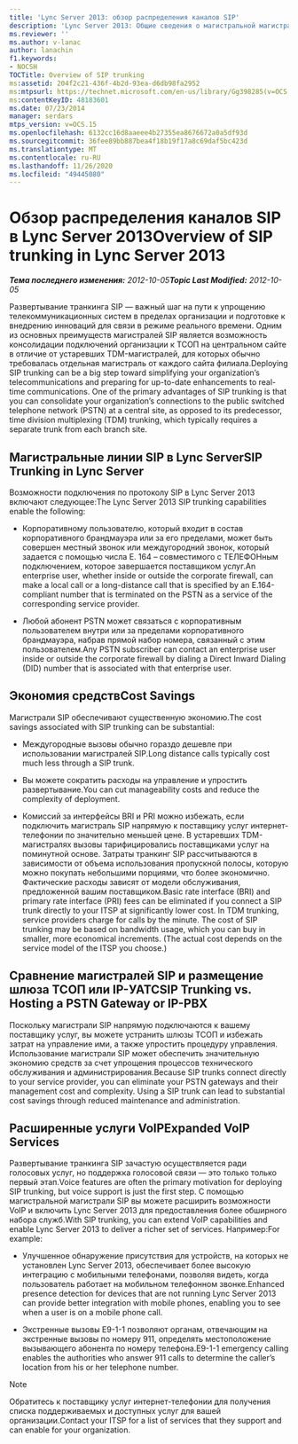 ```yaml
---
title: 'Lync Server 2013: обзор распределения каналов SIP'
description: 'Lync Server 2013: Общие сведения о магистральной магистрали SIP.'
ms.reviewer: ''
ms.author: v-lanac
author: lanachin
f1.keywords:
- NOCSH
TOCTitle: Overview of SIP trunking
ms:assetid: 204f2c21-436f-4b2d-93ea-d6db98fa2952
ms:mtpsurl: https://technet.microsoft.com/en-us/library/Gg398285(v=OCS.15)
ms:contentKeyID: 48183601
ms.date: 07/23/2014
manager: serdars
mtps_version: v=OCS.15
ms.openlocfilehash: 6132cc16d8aaeee4b27355ea8676672a0a5df93d
ms.sourcegitcommit: 36fee89bb887bea4f18b19f17a8c69daf5bc423d
ms.translationtype: MT
ms.contentlocale: ru-RU
ms.lasthandoff: 11/26/2020
ms.locfileid: "49445080"
---
```

# <a name="overview-of-sip-trunking-in-lync-server-2013"></a><span data-ttu-id="8ee4a-103">Обзор распределения каналов SIP в Lync Server 2013</span><span class="sxs-lookup"><span data-stu-id="8ee4a-103">Overview of SIP trunking in Lync Server 2013</span></span>

<div data-xmlns="http://www.w3.org/1999/xhtml">

<div class="topic" data-xmlns="http://www.w3.org/1999/xhtml" data-msxsl="urn:schemas-microsoft-com:xslt" data-cs="https://msdn.microsoft.com/">

<div data-asp="https://msdn2.microsoft.com/asp">



</div>

<div id="mainSection">

<div id="mainBody"><span data-ttu-id="8ee4a-104">

<span> </span></span><span class="sxs-lookup"><span data-stu-id="8ee4a-104">

<span> </span></span></span>

<span data-ttu-id="8ee4a-105">_**Тема последнего изменения:** 2012-10-05_</span><span class="sxs-lookup"><span data-stu-id="8ee4a-105">_**Topic Last Modified:** 2012-10-05_</span></span>

<span data-ttu-id="8ee4a-p101">Развертывание транкинга SIP — важный шаг на пути к упрощению телекоммуникационных систем в пределах организации и подготовке к внедрению инноваций для связи в режиме реального времени. Одним из основных преимуществ магистралей SIP является возможность консолидации подключений организации к ТСОП на центральном сайте в отличие от устаревших TDM-магистралей, для которых обычно требовалась отдельная магистраль от каждого сайта филиала.</span><span class="sxs-lookup"><span data-stu-id="8ee4a-p101">Deploying SIP trunking can be a big step toward simplifying your organization’s telecommunications and preparing for up-to-date enhancements to real-time communications. One of the primary advantages of SIP trunking is that you can consolidate your organization’s connections to the public switched telephone network (PSTN) at a central site, as opposed to its predecessor, time division multiplexing (TDM) trunking, which typically requires a separate trunk from each branch site.</span></span>

<div>

## <a name="sip-trunking-in-lync-server"></a><span data-ttu-id="8ee4a-108">Магистральные линии SIP в Lync Server</span><span class="sxs-lookup"><span data-stu-id="8ee4a-108">SIP Trunking in Lync Server</span></span>

<span data-ttu-id="8ee4a-109">Возможности подключения по протоколу SIP в Lync Server 2013 включают следующее:</span><span class="sxs-lookup"><span data-stu-id="8ee4a-109">The Lync Server 2013 SIP trunking capabilities enable the following:</span></span>

  - <span data-ttu-id="8ee4a-110">Корпоративному пользователю, который входит в состав корпоративного брандмауэра или за его пределами, может быть совершен местный звонок или междугородний звонок, который задается с помощью числа E. 164 – совместимого с ТЕЛЕФОНным подключением, которое завершается поставщиком услуг.</span><span class="sxs-lookup"><span data-stu-id="8ee4a-110">An enterprise user, whether inside or outside the corporate firewall, can make a local call or a long-distance call that is specified by an E.164-compliant number that is terminated on the PSTN as a service of the corresponding service provider.</span></span>

  - <span data-ttu-id="8ee4a-111">Любой абонент PSTN может связаться с корпоративным пользователем внутри или за пределами корпоративного брандмауэра, набрав прямой набор номера, связанный с этим пользователем.</span><span class="sxs-lookup"><span data-stu-id="8ee4a-111">Any PSTN subscriber can contact an enterprise user inside or outside the corporate firewall by dialing a Direct Inward Dialing (DID) number that is associated with that enterprise user.</span></span>

</div>

<div>

## <a name="cost-savings"></a><span data-ttu-id="8ee4a-112">Экономия средств</span><span class="sxs-lookup"><span data-stu-id="8ee4a-112">Cost Savings</span></span>

<span data-ttu-id="8ee4a-113">Магистрали SIP обеспечивают существенную экономию.</span><span class="sxs-lookup"><span data-stu-id="8ee4a-113">The cost savings associated with SIP trunking can be substantial:</span></span>

  - <span data-ttu-id="8ee4a-114">Междугородные вызовы обычно гораздо дешевле при использовании магистралей SIP.</span><span class="sxs-lookup"><span data-stu-id="8ee4a-114">Long distance calls typically cost much less through a SIP trunk.</span></span>

  - <span data-ttu-id="8ee4a-115">Вы можете сократить расходы на управление и упростить развертывание.</span><span class="sxs-lookup"><span data-stu-id="8ee4a-115">You can cut manageability costs and reduce the complexity of deployment.</span></span>

  - <span data-ttu-id="8ee4a-p102">Комиссий за интерфейсы BRI и PRI можно избежать, если подключить магистраль SIP напрямую к поставщику услуг интернет-телефонии по значительно меньшей цене. В устаревших TDM-магистралях вызовы тарифицировались поставщиками услуг на поминутной основе. Затраты транкинг SIP рассчитываются в зависимости от объема использования пропускной полосы, которую можно покупать небольшими порциями, что более экономично. Фактические расходы зависят от модели обслуживания, предложенной вашим поставщиком.</span><span class="sxs-lookup"><span data-stu-id="8ee4a-p102">Basic rate interface (BRI) and primary rate interface (PRI) fees can be eliminated if you connect a SIP trunk directly to your ITSP at significantly lower cost. In TDM trunking, service providers charge for calls by the minute. The cost of SIP trunking may be based on bandwidth usage, which you can buy in smaller, more economical increments. (The actual cost depends on the service model of the ITSP you choose.)</span></span>

<div>

## <a name="sip-trunking-vs-hosting-a-pstn-gateway-or-ip-pbx"></a><span data-ttu-id="8ee4a-120">Сравнение магистралей SIP и размещение шлюза ТСОП или IP-УАТС</span><span class="sxs-lookup"><span data-stu-id="8ee4a-120">SIP Trunking vs. Hosting a PSTN Gateway or IP-PBX</span></span>

<span data-ttu-id="8ee4a-p103">Поскольку магистрали SIP напрямую подключаются к вашему поставщику услуг, вы можете устранить шлюзы ТСОП и избежать затрат на управление ими, а также упростить процедуру управления. Использование магистрали SIP может обеспечить значительную экономию средств за счет упрощения процессов технического обслуживания и администрирования.</span><span class="sxs-lookup"><span data-stu-id="8ee4a-p103">Because SIP trunks connect directly to your service provider, you can eliminate your PSTN gateways and their management cost and complexity. Using a SIP trunk can lead to substantial cost savings through reduced maintenance and administration.</span></span>

</div>

</div>

<div>

## <a name="expanded-voip-services"></a><span data-ttu-id="8ee4a-123">Расширенные услуги VoIP</span><span class="sxs-lookup"><span data-stu-id="8ee4a-123">Expanded VoIP Services</span></span>

<span data-ttu-id="8ee4a-124">Развертывание транкинга SIP зачастую осуществляется ради голосовых услуг, но поддержка голосовой связи — это только только первый этап.</span><span class="sxs-lookup"><span data-stu-id="8ee4a-124">Voice features are often the primary motivation for deploying SIP trunking, but voice support is just the first step.</span></span> <span data-ttu-id="8ee4a-125">С помощью магистральной магистрали SIP вы можете расширить возможности VoIP и включить Lync Server 2013 для предоставления более обширного набора служб.</span><span class="sxs-lookup"><span data-stu-id="8ee4a-125">With SIP trunking, you can extend VoIP capabilities and enable Lync Server 2013 to deliver a richer set of services.</span></span> <span data-ttu-id="8ee4a-126">Например:</span><span class="sxs-lookup"><span data-stu-id="8ee4a-126">For example:</span></span>

  - <span data-ttu-id="8ee4a-127">Улучшенное обнаружение присутствия для устройств, на которых не установлен Lync Server 2013, обеспечивает более высокую интеграцию с мобильными телефонами, позволяя видеть, когда пользователь работает на мобильном телефонном звонке.</span><span class="sxs-lookup"><span data-stu-id="8ee4a-127">Enhanced presence detection for devices that are not running Lync Server 2013 can provide better integration with mobile phones, enabling you to see when a user is on a mobile phone call.</span></span>

  - <span data-ttu-id="8ee4a-128">Экстренные вызовы E9-1-1 позволяют органам, отвечающим на экстренные вызовы по номеру 911, определять местоположение вызывающего абонента по номеру телефона.</span><span class="sxs-lookup"><span data-stu-id="8ee4a-128">E9-1-1 emergency calling enables the authorities who answer 911 calls to determine the caller’s location from his or her telephone number.</span></span>

<div>


> [!NOTE]  
> <span data-ttu-id="8ee4a-129">Обратитесь к поставщику услуг интернет-телефонии для получения списка поддерживаемых и доступных услуг для вашей организации.</span><span class="sxs-lookup"><span data-stu-id="8ee4a-129">Contact your ITSP for a list of services that they support and can enable for your organization.</span></span>



<span data-ttu-id="8ee4a-130"></div>

</div>

</div>

<span> </span>

</div>

</div>

</span><span class="sxs-lookup"><span data-stu-id="8ee4a-130"></div>

</div>

</div>

<span> </span>

</div>

</div>

</span></span></div>

